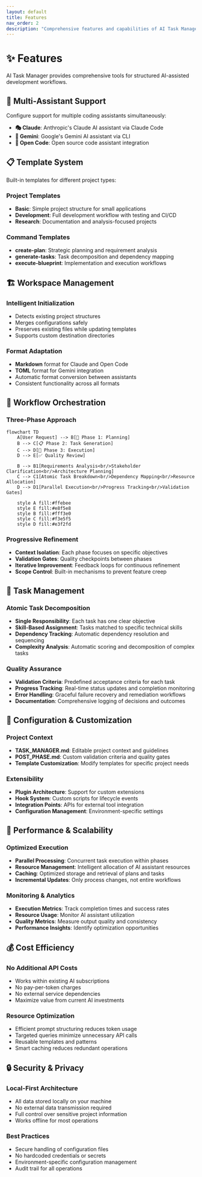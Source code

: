```yaml
---
layout: default
title: Features
nav_order: 2
description: "Comprehensive features and capabilities of AI Task Manager"
---
```


# ✨ Features

AI Task Manager provides comprehensive tools for structured AI-assisted development workflows.

## 🤝 Multi-Assistant Support

Configure support for multiple coding assistants simultaneously:

- **🎭 Claude**: Anthropic's Claude AI assistant via Claude Code
- **💎 Gemini**: Google's Gemini AI assistant via CLI
- **📝 Open Code**: Open source code assistant integration

## 📋 Template System

Built-in templates for different project types:

### Project Templates
- **Basic**: Simple project structure for small applications
- **Development**: Full development workflow with testing and CI/CD
- **Research**: Documentation and analysis-focused projects

### Command Templates
- **create-plan**: Strategic planning and requirement analysis
- **generate-tasks**: Task decomposition and dependency mapping  
- **execute-blueprint**: Implementation and execution workflows

## 🏗️ Workspace Management

### Intelligent Initialization
- Detects existing project structures
- Merges configurations safely
- Preserves existing files while updating templates
- Supports custom destination directories

### Format Adaptation
- **Markdown** format for Claude and Open Code
- **TOML** format for Gemini integration
- Automatic format conversion between assistants
- Consistent functionality across all formats

## 🔄 Workflow Orchestration

### Three-Phase Approach

```mermaid
flowchart TD
    A[User Request] --> B[📝 Phase 1: Planning]
    B --> C[📋 Phase 2: Task Generation]
    C --> D[🚀 Phase 3: Execution]
    D --> E[✅ Quality Review]
    
    B --> B1[Requirements Analysis<br/>Stakeholder Clarification<br/>Architecture Planning]
    C --> C1[Atomic Task Breakdown<br/>Dependency Mapping<br/>Resource Allocation]
    D --> D1[Parallel Execution<br/>Progress Tracking<br/>Validation Gates]
    
    style A fill:#ffebee
    style E fill:#e8f5e8
    style B fill:#fff3e0
    style C fill:#f3e5f5
    style D fill:#e3f2fd
```

### Progressive Refinement
- **Context Isolation**: Each phase focuses on specific objectives
- **Validation Gates**: Quality checkpoints between phases
- **Iterative Improvement**: Feedback loops for continuous refinement
- **Scope Control**: Built-in mechanisms to prevent feature creep

## 🎯 Task Management

### Atomic Task Decomposition
- **Single Responsibility**: Each task has one clear objective
- **Skill-Based Assignment**: Tasks matched to specific technical skills
- **Dependency Tracking**: Automatic dependency resolution and sequencing
- **Complexity Analysis**: Automatic scoring and decomposition of complex tasks

### Quality Assurance
- **Validation Criteria**: Predefined acceptance criteria for each task
- **Progress Tracking**: Real-time status updates and completion monitoring
- **Error Handling**: Graceful failure recovery and remediation workflows
- **Documentation**: Comprehensive logging of decisions and outcomes

## 🔧 Configuration & Customization

### Project Context
- **TASK_MANAGER.md**: Editable project context and guidelines
- **POST_PHASE.md**: Custom validation criteria and quality gates
- **Template Customization**: Modify templates for specific project needs

### Extensibility
- **Plugin Architecture**: Support for custom extensions
- **Hook System**: Custom scripts for lifecycle events
- **Integration Points**: APIs for external tool integration
- **Configuration Management**: Environment-specific settings

## 🚀 Performance & Scalability

### Optimized Execution
- **Parallel Processing**: Concurrent task execution within phases
- **Resource Management**: Intelligent allocation of AI assistant resources
- **Caching**: Optimized storage and retrieval of plans and tasks
- **Incremental Updates**: Only process changes, not entire workflows

### Monitoring & Analytics
- **Execution Metrics**: Track completion times and success rates
- **Resource Usage**: Monitor AI assistant utilization
- **Quality Metrics**: Measure output quality and consistency
- **Performance Insights**: Identify optimization opportunities

## 💰 Cost Efficiency

### No Additional API Costs
- Works within existing AI subscriptions
- No pay-per-token charges
- No external service dependencies
- Maximize value from current AI investments

### Resource Optimization
- Efficient prompt structuring reduces token usage
- Targeted queries minimize unnecessary API calls
- Reusable templates and patterns
- Smart caching reduces redundant operations

## 🔒 Security & Privacy

### Local-First Architecture
- All data stored locally on your machine
- No external data transmission required
- Full control over sensitive project information
- Works offline for most operations

### Best Practices
- Secure handling of configuration files
- No hardcoded credentials or secrets
- Environment-specific configuration management
- Audit trail for all operations